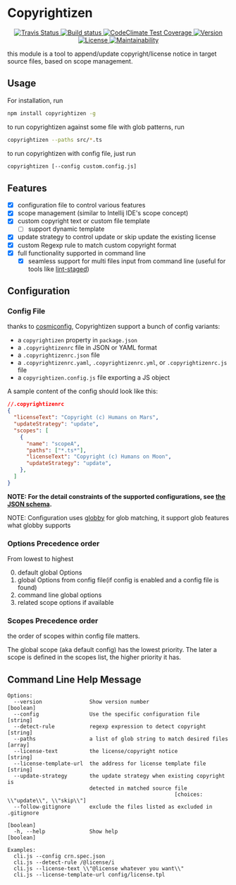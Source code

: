 # Copyrightizen

<p align="center">
  <a href="https://travis-ci.org/e-cloud/copyrightizen?branch=master">
    <img src="https://travis-ci.org/e-cloud/copyrightizen.svg?branch=master" alt="Travis Status" />
  </a>

  <a href="https://ci.appveyor.com/project/e-cloud/copyrightizen">
    <img src="https://ci.appveyor.com/api/projects/status/tty990xgi2qlxdir?svg=true" alt="Build status" />
  </a>
  
  <a href="https://codeclimate.com/github/e-cloud/copyrightizen/test_coverage">
    <img src="https://api.codeclimate.com/v1/badges/397db13e4122f26e736e/test_coverage" alt="CodeClimate Test Coverage" />
  </a>

  <a href="https://www.npmjs.com/package/copyrightizen">
    <img src="https://img.shields.io/npm/v/copyrightizen.svg" alt="Version" />
  </a>

  <a href="https://www.npmjs.com/package/copyrightizen">
    <img src="https://img.shields.io/npm/l/copyrightizen.svg" alt="License" />
  </a>

  <a href="https://codeclimate.com/github/e-cloud/copyrightizen/maintainability">
    <img src="https://api.codeclimate.com/v1/badges/397db13e4122f26e736e/maintainability" alt="Maintainability" />
  </a>

  <br>
</p>

this module is a tool to append/update copyright/license notice in target source files, based on scope management.

## Usage

For installation, run

```bash
npm install copyrightizen -g
```

to run copyrightizen against some file with glob patterns, run

```bash
copyrightizen --paths src/*.ts
```

to run copyrightizen with config file, just run

```bash
copyrightizen [--config custom.config.js]
```

## Features

* [x] configuration file to control various features
* [x] scope management (similar to Intellij IDE's scope concept)
* [x] custom copyright text or custom file template
  * [ ] support dynamic template
* [x] update strategy to control update or skip update the existing license
* [x] custom Regexp rule to match custom copyright format
* [x] full functionality supported in command line
  * [x] seamless support for multi files input from command line (useful for tools like [lint-staged](https://github.com/okonet/lint-staged))

## Configuration

### Config File

thanks to [cosmiconfig](https://github.com/davidtheclark/cosmiconfig), Copyrightizen support a bunch of config variants:

- a `copyrightizen` property in `package.json`
- a `.copyrightizenrc` file in JSON or YAML format
- a `.copyrightizenrc.json` file
- a `.copyrightizenrc.yaml`, `.copyrightizenrc.yml`, or `.copyrightizenrc.js` file
- a `copyrightizen.config.js` file exporting a JS object

A sample content of the config should look like this:

```json
//.copyrightizenrc
{
  "licenseText": "Copyright (c) Humans on Mars",
  "updateStrategy": "update",
  "scopes": [
    {
      "name": "scopeA",
      "paths": ["*.ts*"],
      "licenseText": "Copyright (c) Humans on Moon",
      "updateStrategy": "update",
    },
  ]
}
```

**NOTE: For the detail constraints of the supported configurations, see [the JSON schema](./config.schema.json).**

NOTE: Configuration uses [globby](https://github.com/sindresorhus/globby) for glob matching, it support glob features what globby supports

### Options Precedence order

From lowest to highest

0. default global Options
1. global Options from config file(if config is enabled and a config file is found)
2. command line global options
3. related scope options if available

### Scopes Precedence order

the order of scopes within config file matters.

The global scope (aka default config) has the lowest priority.
The later a scope is defined in the scopes list, the higher priority it has.

## Command Line Help Message

```
Options:
  --version               Show version number                          [boolean]
  --config                Use the specific configuration file           [string]
  --detect-rule           regexp expression to detect copyright         [string]
  --paths                 a list of glob string to match desired files   [array]
  --license-text          the license/copyright notice                  [string]
  --license-template-url  the address for license template file         [string]
  --update-strategy       the update strategy when existing copyright is
                          detected in matched source file
                                                     [choices: \\"update\\", \\"skip\\"]
  --follow-gitignore      exclude the files listed as excluded in .gitignore
                                                                       [boolean]
  -h, --help              Show help                                    [boolean]

Examples:
  cli.js --config crn.spec.json
  cli.js --detect-rule /@license/i
  cli.js --license-text \\"@license whatever you want\\"
  cli.js --license-template-url config/license.tpl
```

